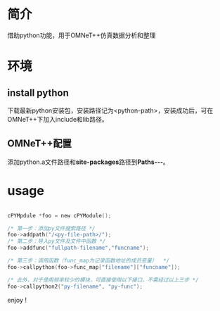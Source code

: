 
# 简介

借助python功能，用于OMNeT++仿真数据分析和整理

# 环境

## install python

下载最新python安装包，安装路径记为\<python-path\>，安装成功后，可在OMNeT++下加入include和lib路径。

## OMNeT++配置

添加python.a文件路径和**site-packages**路径到**Paths---**。

# usage

```c

cPYMpdule *foo = new cPYModule();

/* 第一步：添加py文件搜索路径 */
foo->addpath("/<py-file-path>/");
/* 第二步：导入py文件及文件中函数 */
foo->addfunc("fullpath-filename","funcname");

/* 第三步：调用函数（func_map为记录函数地址的成员变量）  */
foo->callpython(foo->func_map["filename"]["funcname"]);

/* 此外，对于使用频率较少的模块，可直接使用以下接口，不需经过以上三步 */
foo->callpython2("py-filename", "py-func");

```

enjoy !


